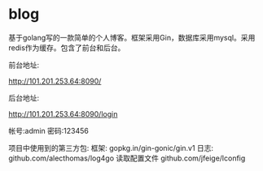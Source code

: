 # blog

基于golang写的一款简单的个人博客。框架采用Gin，数据库采用mysql。采用redis作为缓存。包含了前台和后台。


前台地址:

http://101.201.253.64:8090/

后台地址:

http://101.201.253.64:8090/login


帐号:admin  密码:123456



项目中使用到的第三方包:
框架:
gopkg.in/gin-gonic/gin.v1
日志:
github.com/alecthomas/log4go
读取配置文件
github.com/jfeige/lconfig


